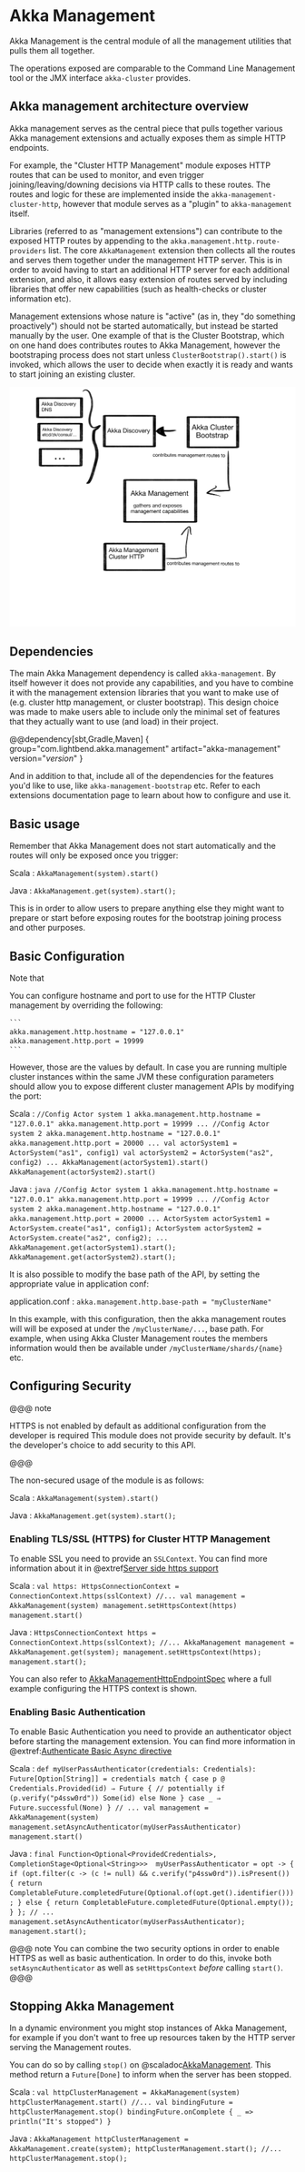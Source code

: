 <a id="akka-management"></a>
# Akka Management

Akka Management is the central module of all the management utilities that pulls them all together.


The operations exposed are comparable to the Command Line Management tool or the JMX interface `akka-cluster` provides.

## Akka management architecture overview 

Akka management serves as the central piece that pulls together various Akka management extensions
and actually exposes them as simple HTTP endpoints. 

For example, the "Cluster HTTP Management" module exposes HTTP routes that can be used to monitor,
and even trigger joining/leaving/downing decisions via HTTP calls to these routes. The routes and
logic for these are implemented inside the `akka-management-cluster-http`, however that module serves
as a "plugin" to `akka-management` itself. 

Libraries (referred to as "management extensions") can contribute to the exposed HTTP routes by 
appending to the `akka.management.http.route-providers` list. The core `AkkaManagement` extension
then collects all the routes and serves them together under the management HTTP server. This is in order
to avoid having to start an additional HTTP server for each additional extension, and also, it allows
easy extension of routes served by including libraries that offer new capabilities (such as health-checks or
cluster information etc).

Management extensions whose nature is "active" (as in, they "do something proactively") should not be
started automatically, but instead be started manually by the user. One example of that is the Cluster
Bootstrap, which on one hand does contributes routes to Akka Management, however the bootstraping process
does not start unless `ClusterBootstrap().start()` is invoked, which allows the user to decide when exactly
it is ready and wants to start joining an existing cluster.

![project structure](images/structure.png)

## Dependencies

The main Akka Management dependency is called `akka-management`. By itself however it does not provide any capabilities,
and you have to combine it with the management extension libraries that you want to make use of (e.g. cluster http management,
or cluster bootstrap). This design choice was made to make users able to include only the minimal set of features that they 
actually want to use (and load) in their project.

@@dependency[sbt,Gradle,Maven] {
  group="com.lightbend.akka.management"
  artifact="akka-management"
  version="$version$"
}

And in addition to that, include all of the dependencies for the features you'd like to use,
like `akka-management-bootstrap` etc. Refer to each extensions documentation page to learn about how
to configure and use it.

## Basic usage

Remember that Akka Management does not start automatically and the routes will only be exposed once you trigger:

Scala
:   ```
    AkkaManagement(system).start()
    ```

Java
:   ```
    AkkaManagement.get(system).start();
    ```
    
This is in order to allow users to prepare anything else they might want to prepare or start before exposing routes for 
the bootstrap joining process and other purposes.


## Basic Configuration

Note that 

You can configure hostname and port to use for the HTTP Cluster management by overriding the following:

    ```
    akka.management.http.hostname = "127.0.0.1"
    akka.management.http.port = 19999
    ```

However, those are the values by default. In case you are running multiple cluster instances within the same JVM these
configuration parameters should allow you to expose different cluster management APIs by modifying the port:

Scala
:   ```
    //Config Actor system 1
    akka.management.http.hostname = "127.0.0.1"
    akka.management.http.port = 19999
    ...
    //Config Actor system 2
    akka.management.http.hostname = "127.0.0.1"
    akka.management.http.port = 20000
    ...
    val actorSystem1 = ActorSystem("as1", config1)
    val actorSystem2 = ActorSystem("as2", config2)
    ...
    AkkaManagement(actorSystem1).start()
    AkkaManagement(actorSystem2).start()
    ```

Java
:   ```java
    //Config Actor system 1
    akka.management.http.hostname = "127.0.0.1"
    akka.management.http.port = 19999
    ...
    //Config Actor system 2
    akka.management.http.hostname = "127.0.0.1"
    akka.management.http.port = 20000
    ...
    ActorSystem actorSystem1 = ActorSystem.create("as1", config1);
    ActorSystem actorSystem2 = ActorSystem.create("as2", config2);
    ...
    AkkaManagement.get(actorSystem1).start();
    AkkaManagement.get(actorSystem2).start();
    ```

It is also possible to modify the base path of the API, by setting the appropriate value in application conf: 

application.conf
:   ```
    akka.management.http.base-path = "myClusterName"
    ```

In this example, with this configuration, then the akka management routes will will be exposed at under the `/myClusterName/...`,
base path. For example, when using Akka Cluster Management routes the members information would then be available under
`/myClusterName/shards/{name}` etc.


## Configuring Security

@@@ note

HTTPS is not enabled by default as additional configuration from the developer is required This module does not provide security by default. It's the developer's choice to add security to this API.

@@@

The non-secured usage of the module is as follows:

Scala
:   ```
    AkkaManagement(system).start()
    ```

Java
:   ```
    AkkaManagement.get(system).start();
    ```

### Enabling TLS/SSL (HTTPS) for Cluster HTTP Management

To enable SSL you need to provide an `SSLContext`. You can find more information about it in @extref[Server side https support](akka-http-docs:scala/http/server-side-https-support)

Scala
:   ```
    val https: HttpsConnectionContext = ConnectionContext.https(sslContext)
    //...
    val management = AkkaManagement(system)
    management.setHttpsContext(https)
    management.start()
    ```

Java
:   ```
    HttpsConnectionContext https = ConnectionContext.https(sslContext);
    //...
    AkkaManagement management = AkkaManagement.get(system);
    management.setHttpsContext(https);
    management.start();
    ```
    
You can also refer to [AkkaManagementHttpEndpointSpec](https://github.com/akka/akka-management/blob/119ad1871c3907c2ca528720361b8ccb20234c55/management/src/test/scala/akka/management/http/AkkaManagementHttpEndpointSpec.scala#L124-L148) where a full example configuring the HTTPS context is shown.

### Enabling Basic Authentication

To enable Basic Authentication you need to provide an authenticator object before starting the management extension. 
You can find more information in @extref:[Authenticate Basic Async directive](akka-http-docs:scala/http/routing-dsl/directives/security-directives/authenticateBasicAsync)

Scala
:   ```
    def myUserPassAuthenticator(credentials: Credentials): Future[Option[String]] =
      credentials match {
        case p @ Credentials.Provided(id) ⇒
          Future {
            // potentially
            if (p.verify("p4ssw0rd")) Some(id)
            else None
          }
        case _ ⇒ Future.successful(None)
      }
    // ...
    val management = AkkaManagement(system)
    management.setAsyncAuthenticator(myUserPassAuthenticator)
    management.start()  
    ```

Java
:   ```
    final Function<Optional<ProvidedCredentials>, CompletionStage<Optional<String>>> 
      myUserPassAuthenticator = opt -> {
        if (opt.filter(c -> (c != null) && c.verify("p4ssw0rd")).isPresent()) {
          return CompletableFuture.completedFuture(Optional.of(opt.get().identifier()));
        } else {
          return CompletableFuture.completedFuture(Optional.empty());
        }
      };
    // ... 
    management.setAsyncAuthenticator(myUserPassAuthenticator);
    management.start();
    ```

@@@ note
  You can combine the two security options in order to enable HTTPS as well as basic authentication. 
  In order to do this, invoke both `setAsyncAuthenticator` as well as `setHttpsContext` *before* calling `start()`.
@@@

## Stopping Akka Management

In a dynamic environment you might stop instances of Akka Management, for example if you don't want to free up resources
taken by the HTTP server serving the Management routes. 

You can do so by calling `stop()` on @scaladoc[AkkaManagement](akka.management.http.AkkaManagement). 
This method return a `Future[Done]` to inform when the server has been stopped.

Scala
:   ```
    val httpClusterManagement = AkkaManagement(system)
    httpClusterManagement.start()
    //...
    val bindingFuture = httpClusterManagement.stop()
    bindingFuture.onComplete { _ => println("It's stopped") }
    ```

Java
:   ```
    AkkaManagement httpClusterManagement = AkkaManagement.create(system);
    httpClusterManagement.start();
    //...
    httpClusterManagement.stop();
    ```

